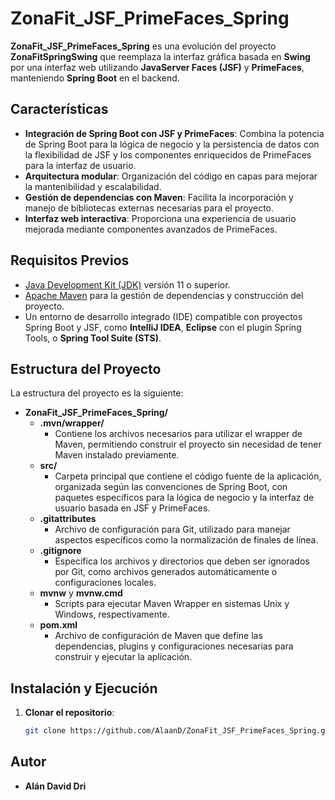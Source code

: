 # ZonaFit_JSF_PrimeFaces_Spring

**ZonaFit_JSF_PrimeFaces_Spring** es una evolución del proyecto **ZonaFitSpringSwing** que reemplaza la interfaz gráfica basada en **Swing** por una interfaz web utilizando **JavaServer Faces (JSF)** y **PrimeFaces**, manteniendo **Spring Boot** en el backend.

## Características

- **Integración de Spring Boot con JSF y PrimeFaces**: Combina la potencia de Spring Boot para la lógica de negocio y la persistencia de datos con la flexibilidad de JSF y los componentes enriquecidos de PrimeFaces para la interfaz de usuario.
- **Arquitectura modular**: Organización del código en capas para mejorar la mantenibilidad y escalabilidad.
- **Gestión de dependencias con Maven**: Facilita la incorporación y manejo de bibliotecas externas necesarias para el proyecto.
- **Interfaz web interactiva**: Proporciona una experiencia de usuario mejorada mediante componentes avanzados de PrimeFaces.

## Requisitos Previos

- [Java Development Kit (JDK)](https://www.oracle.com/java/technologies/javase-jdk11-downloads.html) versión 11 o superior.
- [Apache Maven](https://maven.apache.org/) para la gestión de dependencias y construcción del proyecto.
- Un entorno de desarrollo integrado (IDE) compatible con proyectos Spring Boot y JSF, como **IntelliJ IDEA**, **Eclipse** con el plugin Spring Tools, o **Spring Tool Suite (STS)**.

## Estructura del Proyecto

La estructura del proyecto es la siguiente:

- **ZonaFit_JSF_PrimeFaces_Spring/**
  - **.mvn/wrapper/**  
    - Contiene los archivos necesarios para utilizar el wrapper de Maven, permitiendo construir el proyecto sin necesidad de tener Maven instalado previamente.
  - **src/**  
    - Carpeta principal que contiene el código fuente de la aplicación, organizada según las convenciones de Spring Boot, con paquetes específicos para la lógica de negocio y la interfaz de usuario basada en JSF y PrimeFaces.
  - **.gitattributes**  
    - Archivo de configuración para Git, utilizado para manejar aspectos específicos como la normalización de finales de línea.
  - **.gitignore**  
    - Especifica los archivos y directorios que deben ser ignorados por Git, como archivos generados automáticamente o configuraciones locales.
  - **mvnw** y **mvnw.cmd**  
    - Scripts para ejecutar Maven Wrapper en sistemas Unix y Windows, respectivamente.
  - **pom.xml**  
    - Archivo de configuración de Maven que define las dependencias, plugins y configuraciones necesarias para construir y ejecutar la aplicación.

## Instalación y Ejecución

1. **Clonar el repositorio**:

   ```bash
   git clone https://github.com/AlaanD/ZonaFit_JSF_PrimeFaces_Spring.git

## Autor

- **Alán David Dri**  
